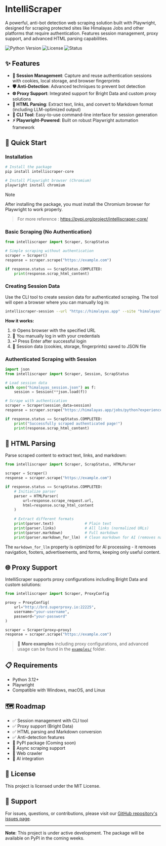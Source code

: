 # IntelliScraper

A powerful, anti-bot detection web scraping solution built with Playwright, designed for scraping protected sites like Himalayas Jobs and other platforms that require authentication. Features session management, proxy support, and advanced HTML parsing capabilities.

![Python Version](https://img.shields.io/badge/python-3.12%2B-blue)
![License](https://img.shields.io/badge/license-MIT-green)
![Status](https://img.shields.io/badge/status-active-success)

## ✨ Features

- **🔐 Session Management**: Capture and reuse authentication sessions with cookies, local storage, and browser fingerprints
- **🛡️ Anti-Detection**: Advanced techniques to prevent bot detection
- **🌐 Proxy Support**: Integrated support for Bright Data and custom proxy solutions
- **📝 HTML Parsing**: Extract text, links, and convert to Markdown format (including LLM-optimized output)
- **🎯 CLI Tool**: Easy-to-use command-line interface for session generation
- **⚡ Playwright-Powered**: Built on robust Playwright automation framework

## 🚀 Quick Start

### Installation

```bash
# Install the package
pip install intelliscraper-core

# Install Playwright browser (Chromium)
playwright install chromium
```
> [!NOTE]  
> After installing the package, you must install the Chromium browser for Playwright to work properly.

> For more reference : https://pypi.org/project/intelliscraper-core/

### Basic Scraping (No Authentication)

```python
from intelliscraper import Scraper, ScrapStatus

# Simple scraping without authentication
scraper = Scraper()
response = scraper.scrape("https://example.com")

if response.status == ScrapStatus.COMPLETED:
    print(response.scrap_html_content)
```

### Creating Session Data

Use the CLI tool to create session data for authenticated scraping. The tool will open a browser where you can manually log in:

```bash
intelliscraper-session --url "https://himalayas.app" --site "himalayas" --output "./himalayas_session.json"
```

**How it works:**
1. 🌐 Opens browser with the specified URL
2. 🔐 You manually log in with your credentials
3. ⏎ Press Enter after successful login
4. 💾 Session data (cookies, storage, fingerprints) saved to JSON file

### Authenticated Scraping with Session

```python
import json
from intelliscraper import Scraper, Session, ScrapStatus

# Load session data
with open("himalayas_session.json") as f:
    session = Session(**json.load(f))

# Scrape with authentication
scraper = Scraper(session_data=session)
response = scraper.scrape("https://himalayas.app/jobs/python?experience=entry-level%2Cmid-level")

if response.status == ScrapStatus.COMPLETED:
    print("Successfully scraped authenticated page!")
    print(response.scrap_html_content)
```

## 📝 HTML Parsing

Parse scraped content to extract text, links, and markdown:

```python
from intelliscraper import Scraper, ScrapStatus, HTMLParser

scraper = Scraper()
response = scraper.scrape("https://example.com")

if response.status == ScrapStatus.COMPLETED:
    # Initialize parser
    parser = HTMLParser(
        url=response.scrape_request.url,
        html=response.scrap_html_content
    )
    
    # Extract different formats
    print(parser.text)              # Plain text
    print(parser.links)             # All links (normalized URLs)
    print(parser.markdown)          # Full markdown
    print(parser.markdown_for_llm)  # Clean markdown for AI (removes nav, footer, ads)
```

The `markdown_for_llm` property is optimized for AI processing - it removes navigation, footers, advertisements, and forms, keeping only useful content.

## 🌐 Proxy Support

IntelliScraper supports proxy configurations including Bright Data and custom solutions:

```python
from intelliscraper import Scraper, ProxyConfig

proxy = ProxyConfig(
    url="http://brd.superproxy.io:22225",
    username="your-username",
    password="your-password"
)

scraper = Scraper(proxy=proxy)
response = scraper.scrape("https://example.com")
```

> 📁 **More examples** including proxy configurations, and advanced usage can be found in the [`examples/`](./examples) folder.

## 📋 Requirements

- Python 3.12+
- Playwright
- Compatible with Windows, macOS, and Linux

## 🗺️ Roadmap

- ✅ Session management with CLI tool
- ✅ Proxy support (Bright Data)
- ✅ HTML parsing and Markdown conversion
- ✅ Anti-detection features
- 🔄 PyPI package (Coming soon)
- 🔄 Async scraping support
- 🔄 Web crawler
- 🔄 AI integration

## 📄 License

This project is licensed under the MIT License.


## 📧 Support

For issues, questions, or contributions, please visit our [GitHub repository's issues page](https://github.com/omkarmusale0910/IntelliScraper/issues).

---

**Note**: This project is under active development. The package will be available on PyPI in the coming weeks.